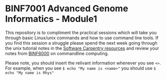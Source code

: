 # BINF7001 Advanced Genome Informatics - Module1
This repository is to compliment the practical sessions which will take you through basic Linux/unix commands and how to use command line tools. If you find this session a struggle please spend the next week going through the unix tutorial notes in the [Software Carpentry
resources](https://swcarpentry.github.io/shell-novice/aio/index.html) and review your notes from [BINF6000](https://my.uq.edu.au/programs-courses/course.html?course_code=BINF6000) on commandline computing.

Please note, you should insert the relivant information whenever you see `<>`. For example, when you see `$ echo "My name is <name>"` you should use `$ echo "My name is Rhys"`
